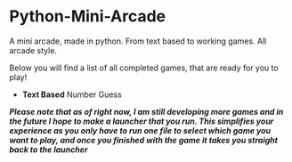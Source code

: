# Python-Mini-Arcade
A mini arcade, made in python. From text based to working games. All arcade style.

Below you will find a list of all completed games, that are ready for you to play!

- **Text Based** Number Guess

***Please note that as of right now, I am still developing more games and in the future I hope to make a launcher that you run. This simplifies your experience as you only have to run one file to select which game you want to play, and once you finished with the game it takes you straight back to the launcher***